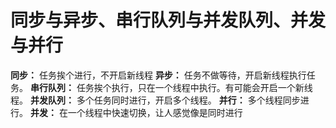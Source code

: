 # 同步与异步、串行队列与并发队列、并发与并行
**同步：**
任务挨个进行，不开启新线程
**异步：**
任务不做等待，开启新线程执行任务。
**串行队列：**
任务挨个执行，只在一个线程中执行。有可能会开启一个新线程。
**并发队列：**
多个任务同时进行，开启多个线程。
**并行：**
多个线程同步进行。
**并发：**
在一个线程中快速切换，让人感觉像是同时进行


